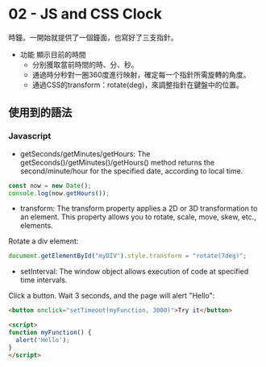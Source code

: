 # 02 - JS and CSS Clock

時鐘。一開始就提供了一個鐘面，也寫好了三支指針。

- 功能
    顯示目前的時間
    - 分别獲取當前時間的時、分、秒。
    - 通過時分秒對一圈360度進行映射，確定每一个指針所需旋轉的角度。
    - 通過CSS的transform：rotate(deg)，來調整指針在鍵盤中的位置。

## 使用到的語法

### Javascript

- getSeconds/getMinutes/getHours: 
    The getSeconds()/getMinutes()/getHours() method returns the second/minute/hour for the specified date, according to local time.

```javascript
const now = new Date();
console.log(now.getHours());
```

- transform: 
    The transform property applies a 2D or 3D transformation to an element. This property allows you to rotate, scale, move, skew, etc., elements.

Rotate a div element:
```javascript
document.getElementById("myDIV").style.transform = "rotate(7deg)";
```

- setInterval: 
    The window object allows execution of code at specified time intervals.

Click a button. Wait 3 seconds, and the page will alert "Hello":
```html
<button onclick="setTimeout(myFunction, 3000)">Try it</button>

<script>
function myFunction() {
  alert('Hello');
}
</script>
```

